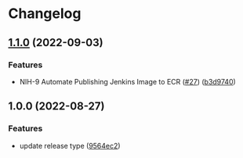 # Changelog

## [1.1.0](https://github.com/devhalos/nihil-infra/compare/remote-backend-v1.0.0...remote-backend-v1.1.0) (2022-09-03)

### Features

- NIH-9 Automate Publishing Jenkins Image to ECR ([#27](https://github.com/devhalos/nihil-infra/issues/27)) ([b3d9740](https://github.com/devhalos/nihil-infra/commit/b3d9740f6a87290b24f1772c7902e2f3149071ac))

## 1.0.0 (2022-08-27)

### Features

- update release type ([9564ec2](https://github.com/devhalos/nihil-infra/commit/9564ec2ba1aecce6fa99ae0bfb46bd38ab359180))
